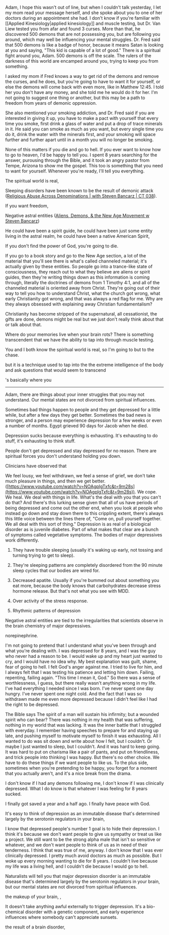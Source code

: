 Adam, I hope this wasn't out of line, but when I couldn't talk yesterday, I let my mom read your message herself, and she spoke about you to one of her doctors during an appointment she had. I don't know if you're familiar with [[Applied Kinesiology|applied kinesiology]] and muscle testing, but Dr. Van Liew tested you from afar and found 3 curses. More than that, he discovered 500 demons that are not possessing you, but are following you around, which may well be influencing your mental struggles. Dr. Fred said that 500 demons is like a badge of honor, because it means Satan is looking at you and saying, "This kid is capable of a lot of good." There is a spiritual fight around you, Adam. 500 demons is off the scale. The rulers of the darkness of this world are encamped around you, trying to keep you from something.

I asked my mom if Fred knows a way to get rid of the demons and remove the curses, and he does, but you're going to have to want it for yourself, or else the demons will come back with even more, like in Matthew 12:45. I told her you don't have any money, and she told me he would do it for her. I'm not going to suggest one thing or another, but this may be a path to freedom from years of demonic oppression.

She also mentioned your smoking addiction, and Dr. Fred said if you are interested in giving it up, you have to make a pact with yourself that every time you smoke, first drink a glass of water and put a drop of trace minerals in it. He said you can smoke as much as you want, but every single time you do it, drink the water with the minerals first, and your smoking will space further and further apart until in a month you will no longer be smoking.

None of this matters if you die and go to hell. If you ever want to know how to go to heaven, I'd be happy to tell you. I spent 8 years searching for the answer, purousing through the Bible, and it took an angry pastor from Tempe, Arizona to show me the gospel. This too is something that you need to want for yourself. Whenever you're ready, I'll tell you everything.

The spiritual world is real, 

Sleeping disorders have been known to be the result of demonic attack ([Religious Abuse Across Denominations | with Steven Bancarz | CT 038](https://www.youtube.com/watch?v=CAYLneJWI10&t=12m19s)). 

If you want freedom,

Negative astral entities ([Aliens, Demons, & the New Age Movement w Steven Bancarz](https://www.youtube.com/watch?v=R6rwILUWKz4&t=11m59s))

He could have been a spirit guide, he could have been just some entity living in the astral realm, he could have been a native American Spirit, 

If you don't find the power of God, you're going to die.

If you go to a book story and go to the New Age section, a lot of the material that you'll see there is what's called channeled material; it's actually given by these entities. So people go into a trance-like state of consciousness, they reach out to what they believe are aliens or spirit guides, then they're writing things down as this information is coming through, literally the doctrines of demons from 1 Timothy 4:1, and all of the channeled material is oriented away from Christ. They're going out of their way to tell you how to understand Christ, what the church got wrong, what early Christianity got wrong, and that was always a red flag for me. Why are they always obsessed with explaining away Christian fundamentalism? 

Christianity has become stripped of the supernatural, all cessationist, the gifts are done, demons might be real but we just don't really think about that or talk about that. 

Where do your memories live when your brain rots? There is something transcendent that we have the ability to tap into through muscle testing.

You and I both know the spiritual world is real, so I'm going to but to the chase.

but it is a technique used to tap into the the extreme intelligence of the body and ask questions that would seem to transcend 

's basically where you

---

Adam, there are things about your inner struggles that you may not understand. Our mental states are not divorced from spiritual influences.

Sometimes bad things happen to people and they get depressed for a little while, but after a few days they get better. Sometimes the bad news is stronger, and a person may experience depression for a few weeks or even a number of months. Egypt grieved 90 days for Jacob when he died. 

Depression sucks because everything is exhausting. It's exhausting to do stuff, it's exhausting to think stuff.

People don't get depressed and stay depressed for no reason. There are spiritual forces you don't understand holding you down. 

Clinicians have observed that 

We feel lousy, we feel withdrawn, we feel a sense of grief, we don't take much pleasure in things, and then we get better. ([https://www.youtube.com/watch?v=NOAgplgTxfc&t=9m28s](https://www.youtube.com/watch?v=NOAgplgTxfc&t=9m28s)). We cope. We heal. We deal with things in life. What's the deal with you that you can't do that? And there's this lurking sense given that all of us have periods of being depressed and come out the other end, when you look at people who instead go down and stay down there to this crippling extent, there's always this little voice between the lines there of, "Come on, pull yourself together. We all deal with this sort of thing." Depression is as real of a biological disorder as is juvenile diabetes. Part of what makes that clear are a bunch of symptoms called vegetative symptoms. The bodies of major depressives work differently. 

1. They have trouble sleeping (usually it's waking up early, not tossing and turning trying to get to sleep).
    
2. They're sleeping patterns are completely disordered from the 90 minute sleep cycles that our bodies are wired for.
    
3. Decreased apatite. Usually if you're bummed out about something you eat more, because the body knows that carbohydrates decrease stress hormone release. But that's not what you see with MDD.
    
4. Over activity of the stress response.
    
5. Rhythmic patterns of depression
    

Negative astral entities are tied to the irregularities that scientists observe in the brain chemistry of major depressives. 

norepinephrine.

I'm not going to pretend that I understand what you've been through and what you're dealing with. I was depressed for 8 years, and I was the guy who never had a reason to be. I would wake up and my heart just wanted to cry, and I would have no idea why. My best explanation was guilt, shame, fear of going to hell. I felt God's anger against me. I tried to live for him, and I always felt that I was testing his patience and letting him down. Failing, repenting, failing again. "This time I mean it, God." So there was a sense of worthlessness, I guess, but there really wasn't anything wrong in my life. I've had everything I needed since I was born. I've never spent one day hungry. I've never spent one night cold. And the fact that I was so withdrawn made me even more depressed because I didn't feel like I had the right to be depressed.

The Bible says The spirit of a man will sustain his infirmity; but a wounded spirit who can bear? There was nothing in my health that was suffering, nothing in my world that was lacking. It was the inner battle that I struggled with everyday. I remember having speeches to prepare for and staying up late, and pushing myself to motivate myself to finish it was exhausting. All I wanted to do was sit down and write about how I felt, but I couldn't. Or maybe I just wanted to sleep, but I couldn't. And it was hard to keep going. It was hard to put on charisma like a pair of pants, and put on friendliness, and trick people into thinking I was happy. But there's no other choice. We have to do these things if we want people to like us. To the plus side, sometimes when you're pretending to be happy, you forget for a moment that you actually aren't, and it's a nice break from the drama.

I don't know if I had any demons following me, I don't know if I was clinically depressed. What I do know is that whatever I was feeling for 8 years sucked. 

I finally got saved a year and a half ago. I finally have peace with God. 

It's easy to think of depression as an immutable disease that's determined largely by the serotonin regulators in your brain,

I know that depressed people's number 1 goal is to hide their depression. I think it's because we don't want people to give us sympathy or treat us like a project. We still want to be the strong alpha male that isn't so sensitive or whatever, and we don't want people to think of us as in need of their tenderness. I think that was true of me, anyway. I don't know that I was ever clinically depressed. I pretty much avoid doctors as much as possible. But I woke up every morning wanting to die for 8 years. I couldn't live because my life was a living hell, and I couldn't die because I would go to hell.

Naturalists will tell you that major depression disorder is an immutable disease that's determined largely by the serotonin regulators in your brain, but our mental states are not divorced from spiritual influences. 

the makeup of your brain, , 

It doesn't take anything awful externally to trigger depression. It's a bio-chemical disorder with a genetic component, and early experience influences where somebody can't appreciate sunsets. 

the result of a brain disorder,